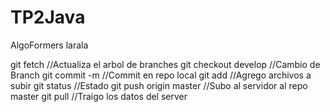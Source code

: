 # TP2Java
AlgoFormers
larala



git fetch							//Actualiza el arbol de branches
git checkout develop				//Cambio de Branch
git commit -m						//Commit en repo local
git add 							//Agrego archivos a subir
git status							//Estado 
git push origin master				//Subo al servidor al repo master
git pull							//Traigo los datos del server